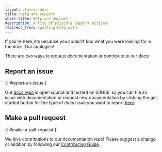 ```yaml
---
layout: classic-docs
title: Help and Support
short-title: Help and Support
description: A list of possible support options
redirect_from: /getting-help-with-
---
```


If you're here, it's because you couldn't find what you were looking for in the docs. Our apologies!

There are two ways to request documentation or contribute to our docs:

## Report an issue
{: #report-an-issue }

Our [docs repo](https://github.com/circleci/circleci-docs/) is open source and hosted on GitHub, so you can file an issue with documentation or request new documentation by clicking the get started button for the type of docs issue you want to report [here](https://github.com/circleci/circleci-docs/issues/new/choose).

## Make a pull request
{: #make-a-pull-request }

We love contributions to our documentation repo! Please suggest a change or addition by following our [Contributing Guide](https://github.com/circleci/circleci-docs/blob/master/docs/CONTRIBUTING.md#pull-requests).
